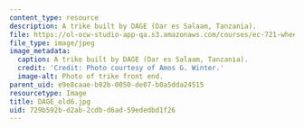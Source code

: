 ```yaml
---
content_type: resource
description: A trike built by DAGE (Dar es Salaam, Tanzania).
file: https://ol-ocw-studio-app-qa.s3.amazonaws.com/courses/ec-721-wheelchair-design-in-developing-countries-spring-2009/729b592bd2ab2cdbd6ad59ededbd1f26_DAGE_old6.jpg
file_type: image/jpeg
image_metadata:
  caption: A trike built by DAGE (Dar es Salaam, Tanzania).
  credit: 'Credit: Photo courtesy of Amos G. Winter.'
  image-alt: Photo of trike front end.
parent_uid: e9e8caae-b02b-0050-de07-b0a5dda24515
resourcetype: Image
title: DAGE_old6.jpg
uid: 729b592b-d2ab-2cdb-d6ad-59ededbd1f26
---
```

